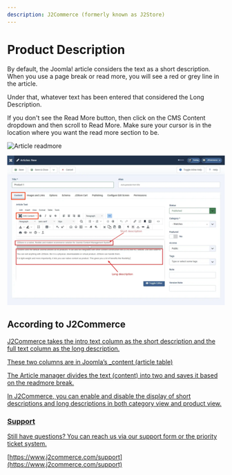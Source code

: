 ```yaml
---
description: J2Commerce (formerly known as J2Store)
---
```


# Product Description

By default, the Joomla! article considers the text as a short description. When you use a page break or read more, you will see a red or grey line in the article.

Under that, whatever text has been entered that considered the Long Description.

If you don't see the Read More button, then click on the CMS Content dropdown and then scroll to Read More.  Make sure your cursor is in the location where you want the read more section to be.

![Article readmore](/img/content-read-more.webp)

![Short long description](../../assets/catalog_product-description_article_readmore-long.webp)

## According to J2Commerce <a href="#according-to-j2store" id="according-to-j2store" />

J2Commerce takes the intro text column as the short description and the full text column as the long description.

These two columns are in Joomla’s \_content (article table)

The Article manager divides the text (content) into two and saves it based on the readmore break.

In J2Commerce, you can enable and disable the display of short descriptions and long descriptions in both category view and product view.

### Support <a href="#support" id="support" />

Still have questions? You can reach us via our support form or the priority ticket system.

[https://www.j2commerce.com/support](https://www.j2commerce.com/support)

